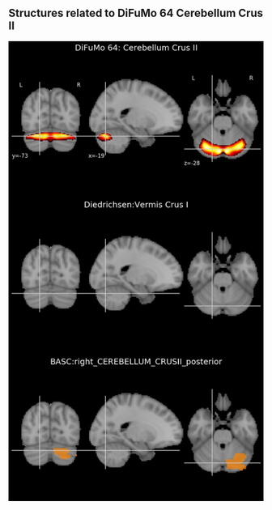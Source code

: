 


## Structures related to DiFuMo 64 Cerebellum Crus II

![9](9.jpg "Structures related to DiFuMo 64 Cerebellum Crus II")